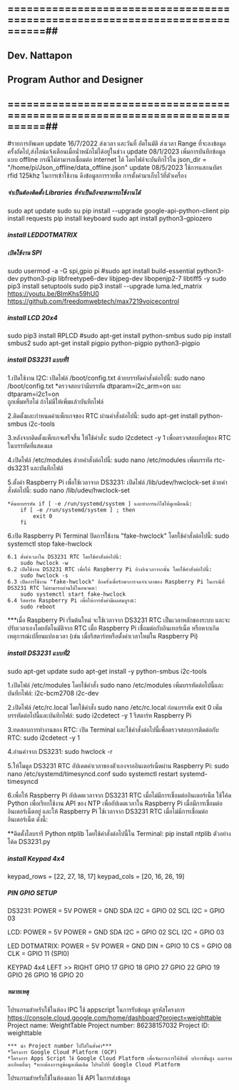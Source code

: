 ## ============================================================================##
##                              Dev.  Nattapon                                 ##
##                       Program Author and Designer                           ##
## ============================================================================##

#รายการอัพเดท
update 16/7/2022  ส่งเวลา และวันที่ อัตโนมัติ
                  ส่งเวลา Range ที่จะลงข้อมูลครั้งถัดไป,ส่งไลน์แจ้งเตือนเมื่อน้ำหนักไม่ได้อยู่ในช่วง
update 08/1/2023  เพิ่มการบันทึกข้อมูลแบบ offline กรณีไม่สามารถเชื่อมต่อ internet ได้
                  โดยไฟล์จะบันทึกไว้ใน json_dir = "/home/pi/Json_offline/data_offline.json"
update 08/5/2023  ใช้การแสกนบัตร rfid 125khz ในการเข้าใช้งาน
                  ดึงข้อมูลการรายชื่อ การตั้งค่ามาเก็บไว้ที่ตัวเครื่อง


##### จำเป็นต้องติดตั้ง Libraries ที่จำเป็นถึงจะสามารถใช้งานได้ #####
sudo apt update
sudo su pip install --upgrade google-api-python-client
pip install requests
pip install keyboard
sudo apt install python3-gpiozero

##### install LEDDOTMATRIX #####
##### เปิดใช้งาน SPI #####
sudo usermod -a -G spi,gpio pi
#sudo apt install build-essential python3-dev python3-pip libfreetype6-dev libjpeg-dev libopenjp2-7 libtiff5 -y
sudo pip3 install setuptools
sudo pip3 install --upgrade luma.led_matrix
https://youtu.be/BImKhs59hU0
https://github.com/freedomwebtech/max7219voicecontrol

##### install LCD 20x4 #####
sudo pip3 install RPLCD
#sudo apt-get install python-smbus
sudo pip install smbus2
sudo apt-get install pigpio python-pigpio python3-pigpio

##### install DS3231 แบบที่1 #####
1.เปิดใช้งาน I2C:
เปิดไฟล์ /boot/config.txt ด้วยบรรทัดคำสั่งต่อไปนี้: 
    sudo nano /boot/config.txt
    *ตรวจสอบว่ามีบรรทัด dtparam=i2c_arm=on และ dtparam=i2c1=on         
    ถูกเพิ่มหรือไม่ ถ้าไม่มีให้เพิ่มแล้วบันทึกไฟล์

2.ติดตั้งและกำหนดค่าแพ็กเกจของ RTC ผ่านคำสั่งต่อไปนี้: 
    sudo apt-get install python-smbus i2c-tools

3.หลังจากติดตั้งแพ็กเกจเสร็จสิ้น ให้ใช้คำสั่ง: 
    sudo i2cdetect -y 1 เพื่อตรวจสอบที่อยู่ของ RTC ในบรรทัดที่แสดงผล

4.เปิดไฟล์ /etc/modules ด้วยคำสั่งต่อไปนี้: 
    sudo nano /etc/modules
    เพิ่มบรรทัด rtc-ds3231 และบันทึกไฟล์

5.ตั้งค่า Raspberry Pi เพื่อใช้เวลาจาก DS3231:
เปิดไฟล์ /lib/udev/hwclock-set ด้วยคำสั่งต่อไปนี้: 
    sudo nano /lib/udev/hwclock-set

    *ค้นหาบรรทัด if [ -e /run/systemd/system ] และทำการแก้ไขให้ดูเหมือนนี้:
        if [ -e /run/systemd/system ] ; then
            exit 0
        fi

6.เปิด Raspberry Pi Terminal ปิดการใช้งาน "fake-hwclock" โดยใช้คำสั่งต่อไปนี้:
    sudo systemctl stop fake-hwclock
    
    6.1 ตั้งค่าเวลาใน DS3231 RTC โดยใช้คำสั่งต่อไปนี้: 
        sudo hwclock -w
    6.2 เปิดใช้งาน DS3231 RTC เพื่อให้ Raspberry Pi อ้างอิงเวลาจากนั้น โดยใช้คำสั่งต่อไปนี้: 
        sudo hwclock -s
    6.3 เปิดการใช้งาน "fake-hwclock" อีกครั้งเพื่อรักษาการจดจำเวลาของ Raspberry Pi ในกรณีที่ DS3231 RTC ไม่สามารถอ่านได้ในอนาคต: 
        sudo systemctl start fake-hwclock
    6.4 รีสตาร์ท Raspberry Pi เพื่อให้การตั้งค่ามีผลสมบูรณ์: 
        sudo reboot
***เมื่อ Raspberry Pi เริ่มต้นใหม่ จะใช้เวลาจาก DS3231 RTC เป็นเวลาหลักของระบบ และจะปรับเวลาเองโดยอัตโนมัติจาก RTC เมื่อ Raspberry Pi เชื่อมต่อกับอินเทอร์เน็ต หรือหากเกิดเหตุการณ์เปลี่ยนแปลงเวลา (เช่น เมื่อรีสตาร์ทหรือตั้งค่าเวลาใหม่ใน Raspberry Pi)

##### install DS3231 แบบที่2 #####
sudo apt-get update
sudo apt-get install -y python-smbus i2c-tools

1.เปิดไฟล์ /etc/modules โดยใช้คำสั่ง sudo nano /etc/modules
เพิ่มบรรทัดต่อไปนี้และบันทึกไฟล์:
    i2c-bcm2708
    i2c-dev

2.เปิดไฟล์ /etc/rc.local โดยใช้คำสั่ง sudo nano /etc/rc.local
ก่อนบรรทัด exit 0 เพิ่มบรรทัดต่อไปนี้และบันทึกไฟล์:
    sudo i2cdetect -y 1
    รีสตาร์ท Raspberry Pi

3.ทดสอบการทำงานของ RTC:
เปิด Terminal และใช้คำสั่งต่อไปนี้เพื่อตรวจสอบการติดต่อกับ RTC:
    sudo i2cdetect -y 1

4.อ่านค่าจาก DS3231:
    sudo hwclock -r

5.ให้โมดูล DS3231 RTC อัปเดตค่าเวลาของตัวเองจากอินเตอร์เน็ตผ่าน Raspberry Pi:
    sudo nano /etc/systemd/timesyncd.conf
    sudo systemctl restart systemd-timesyncd

6.เพื่อให้ Raspberry Pi อัปเดตเวลาจาก DS3231 RTC เมื่อไม่มีการเชื่อมต่ออินเตอร์เน็ต ใช้โค้ด Python เพื่อเรียกใช้งาน API ของ NTP เพื่ออัปเดตเวลาใน Raspberry Pi เมื่อมีการเชื่อมต่ออินเตอร์เน็ตอยู่ และให้ Raspberry Pi ใช้เวลาจาก DS3231 RTC เมื่อไม่มีการเชื่อมต่ออินเตอร์เน็ต ดังนี้:

**ติดตั้งไลบรารี Python ntplib โดยใช้คำสั่งต่อไปนี้ใน Terminal:
    pip install ntplib
    ตัวอย่างโค้ด DS3231.py


##### install Keypad 4x4 #####
keypad_rows = [22, 27, 18, 17]
keypad_cols = [20, 16, 26, 19]

##### PIN GPIO SETUP #####
DS3231:
    POWER = 5V
    POWER = GND
    SDA I2C = GPIO 02
    SCL I2C = GPIO 03
    
LCD:
    POWER = 5V
    POWER = GND
    SDA I2C = GPIO 02
    SCL I2C = GPIO 03

LED DOTMATRIX:
    POWER = 5V
    POWER = GND
    DIN = GPIO 10
    CS = GPIO 08
    CLK = GPIO 11 (SPI0)

KEYPAD 4x4 LEFT >> RIGHT
    GPIO 17
    GPIO 18
    GPIO 27
    GPIO 22
    GPIO 19
    GPIO 26
    GPIO 16
    GPIO 20

##### หมายเหตุ #####
โปรแกรมสำหรับใช้ในห้อง IPC ใช้ appscript ในการรับข้อมูล
    ดูรหัสโครงการ https://console.cloud.google.com/home/dashboard?project=weighttable
    Project name: WeightTable
    Project number: 86238157032
    Project ID: weighttable

    *** นำ Project number ไปใส่ในตั้งค่า***
    *โครงการ Google Cloud Platform (GCP)
    *โครงการ Apps Script ใช้ Google Cloud Platform เพื่อจัดการการให้สิทธิ์ บริการขั้นสูง และรายละเอียดอื่นๆ *หากต้องการดูข้อมูลเพิ่มเติม โปรดไปที่ Google Cloud Platform


โปรแกรมสำหรับใช้ในห้องตอก ใช้ API ในการส่งข้อมูล